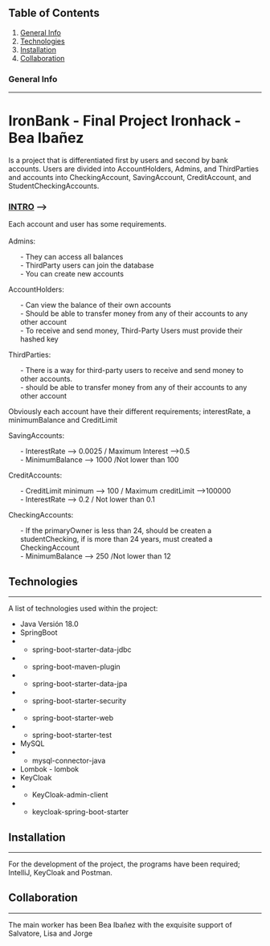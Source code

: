 ## Table of Contents
1. [General Info](#general-info)
2. [Technologies](#technologies)
3. [Installation](#installation)
4. [Collaboration](#collaboration)

### General Info
***

<h1 >IronBank - Final Project Ironhack - Bea Ibañez </h1>
<p>Is a project that is differentiated first by users and second by bank accounts. Users are divided into AccountHolders, Admins, and ThirdParties and accounts into CheckingAccount, SavingAccount, CreditAccount, and StudentCheckingAccounts.</p>

<h3><u>INTRO</u> --> </h3>

Each account and user has some requirements.<br><br>
Admins:
<ul>
<l1>- They can access all balances </l1><br>
<l1> - ThirdParty users can join the database </l1><br>
<l1> - You can create new accounts</l1><br>
</ul>

AccountHolders:
<ul>
<l1>- Can  view the balance of their own accounts </l1><br>
<l1> - Should be able to transfer money from any of their accounts to any other account </l1><br>
<l1> - To receive and send money, Third-Party Users must provide their hashed key </l1><br>


</ul>
ThirdParties:
<ul>
<l1>- There is a way for third-party users to receive and send money to other accounts. </l1><br>
<l1> -  should be able to transfer money from any of their accounts to any other account </l1><br>
</ul>

Obviously each account  have their different requirements; interestRate, a minimumBalance and CreditLimit

SavingAccounts:
<ul>
<l1>- InterestRate --> 0.0025 / Maximum Interest -->0.5 </l1><br>
<l1> - MinimumBalance --> 1000 /Not lower than 100 </l1><br>
</ul>

CreditAccounts:
<ul>
<l1>- CreditLimit minimum --> 100 / Maximum creditLimit -->100000 </l1><br>
<l1> -  InterestRate --> 0.2 / Not lower than 0.1  </l1><br>
</ul>

CheckingAccounts:
<ul>
<l1>- If the primaryOwner is less than 24, should be createn a studentChecking, if is more than 24 years, must created a CheckingAccount </l1><br>
<l1> - MinimumBalance --> 250 /Not lower than 12 </l1><br>
</ul>


## Technologies
***
A list of technologies used within the project:
* Java Versión 18.0
* SpringBoot
* * spring-boot-starter-data-jdbc
* * spring-boot-maven-plugin
* * spring-boot-starter-data-jpa
* * spring-boot-starter-security
* * spring-boot-starter-web
* * spring-boot-starter-test
* MySQL
* * mysql-connector-java
* Lombok - lombok
* KeyCloak
* * KeyCloak-admin-client
* * keycloak-spring-boot-starter



## Installation
***
For the development of the project, the programs have been required; IntelliJ, KeyCloak and Postman.


## Collaboration
***

The main worker has been Bea Ibañez with the exquisite support of Salvatore, Lisa and Jorge